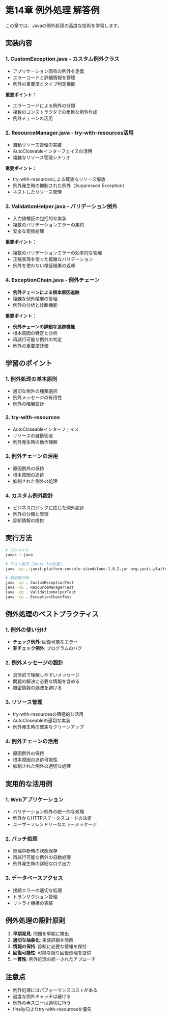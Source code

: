 # 第14章 例外処理 解答例

この章では、Javaの例外処理の高度な技術を学習します。

## 実装内容

### 1. CustomException.java - カスタム例外クラス
- アプリケーション固有の例外を定義
- エラーコードと詳細情報を管理
- 例外の重要度とタイプ判定機能

**重要ポイント：**
- エラーコードによる例外の分類
- 複数のコンストラクタでの柔軟な例外作成
- 例外チェーンの活用

### 2. ResourceManager.java - try-with-resources活用
- 自動リソース管理の実装
- AutoCloseableインターフェイスの活用
- 複雑なリソース管理シナリオ

**重要ポイント：**
- try-with-resourcesによる確実なリソース解放
- 例外発生時の抑制された例外（Suppressed Exception）
- ネストしたリソース管理

### 3. ValidationHelper.java - バリデーション例外
- 入力値検証の包括的な実装
- 複数のバリデーションエラーの集約
- 安全な変換処理

**重要ポイント：**
- 複数のバリデーションエラーの効率的な管理
- 正規表現を使った複雑なバリデーション
- 例外を使わない検証結果の返却

### 4. ExceptionChain.java - 例外チェーン
- **例外チェーンによる根本原因追跡**
- 複雑な例外階層の管理
- 例外の分析と診断機能

**重要ポイント：**
- **例外チェーンの詳細な追跡機能**
- 根本原因の特定と分析
- 再試行可能な例外の判定
- 例外の重要度評価

## 学習のポイント

### 1. 例外処理の基本原則
- 適切な例外の種類選択
- 例外メッセージの有用性
- 例外の階層設計

### 2. try-with-resources
- AutoCloseableインターフェイス
- リソースの自動管理
- 例外発生時の動作理解

### 3. 例外チェーンの活用
- 原因例外の保持
- 根本原因の追跡
- 抑制された例外の処理

### 4. カスタム例外設計
- ビジネスロジックに応じた例外設計
- 例外の分類と管理
- 診断情報の提供

## 実行方法

```bash
# コンパイル
javac *.java

# テスト実行（JUnit 5が必要）
java -cp .:junit-platform-console-standalone-1.8.2.jar org.junit.platform.console.ConsoleLauncher --scan-classpath

# 個別実行例
java -cp . CustomExceptionTest
java -cp . ResourceManagerTest
java -cp . ValidationHelperTest
java -cp . ExceptionChainTest
```

## 例外処理のベストプラクティス

### 1. 例外の使い分け
- **チェック例外**: 回復可能なエラー
- **非チェック例外**: プログラムのバグ

### 2. 例外メッセージの設計
- 具体的で理解しやすいメッセージ
- 問題の解決に必要な情報を含める
- 機密情報の漏洩を避ける

### 3. リソース管理
- try-with-resourcesの積極的な活用
- AutoCloseableの適切な実装
- 例外発生時の確実なクリーンアップ

### 4. 例外チェーンの活用
- 原因例外の保持
- 根本原因の追跡可能性
- 抑制された例外の適切な処理

## 実用的な活用例

### 1. Webアプリケーション
- バリデーション例外の統一的な処理
- 例外からHTTPステータスコードの決定
- ユーザーフレンドリーなエラーメッセージ

### 2. バッチ処理
- 処理中断時の状態保存
- 再試行可能な例外の自動処理
- 例外発生時の詳細なログ出力

### 3. データベースアクセス
- 接続エラーの適切な処理
- トランザクション管理
- リトライ機構の実装

## 例外処理の設計原則

1. **早期発見**: 問題を早期に検出
2. **適切な抽象化**: 実装詳細を隠蔽
3. **情報の保持**: 診断に必要な情報を保持
4. **回復可能性**: 可能な限り回復処理を提供
5. **一貫性**: 例外処理の統一されたアプローチ

## 注意点

- 例外処理にはパフォーマンスコストがある
- 過度な例外キャッチは避ける
- 例外の再スローは適切に行う
- finally句よりtry-with-resourcesを優先